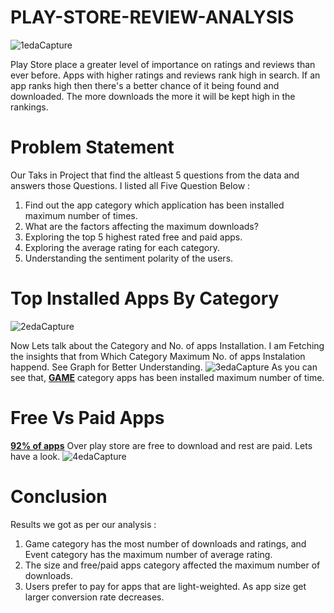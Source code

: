 # PLAY-STORE-REVIEW-ANALYSIS
![1edaCapture](https://user-images.githubusercontent.com/74107667/185800606-3ce9d1aa-ed52-4641-b1d5-686e48dafe3c.PNG)

Play Store place a greater level of importance on ratings and reviews than
ever before. Apps with higher ratings and reviews rank high in search. If an
app ranks high then there's a better chance of it being found and
downloaded. The more downloads the more it will be kept high in the
rankings.


# Problem Statement
Our Taks in Project that find the altleast 5 questions from the data and answers those Questions. I listed all Five Question Below : 
1. Find out the app category which application has been installed maximum number of
times.
2. What are the factors affecting the maximum downloads?
3. Exploring the top 5 highest rated free and paid apps.
4. Exploring the average rating for each category.
5. Understanding the sentiment polarity of the users.


# Top Installed Apps By Category
![2edaCapture](https://user-images.githubusercontent.com/74107667/185800864-7970e6df-a53f-4125-8a7f-8cb455d2d5be.PNG)

Now Lets talk about the Category and No. of apps Installation. I am Fetching the insights that from Which Category Maximum No. of apps Instalation happend.
See Graph for Better Understanding.
![3edaCapture](https://user-images.githubusercontent.com/74107667/185800975-0569c7d3-9d84-4e16-b2b4-56bed23e1742.PNG)
As you can see that, <b><u>GAME</u></b> category apps has been installed maximum number of time.


# Free Vs Paid Apps
<b><u>92% of apps</u></b> Over play store are free to download and rest are paid. Lets have a look.
![4edaCapture](https://user-images.githubusercontent.com/74107667/185801076-158bd721-0104-4cb0-9879-f444701425e4.PNG)
 
 
# Conclusion
Results we got as per our analysis :
1. Game category has the most number of downloads and ratings, and Event category has the
maximum number of average rating.
2. The size and free/paid apps category affected the maximum number of downloads.
4. Users prefer to pay for apps that are light-weighted. As app size get larger conversion rate
decreases.

